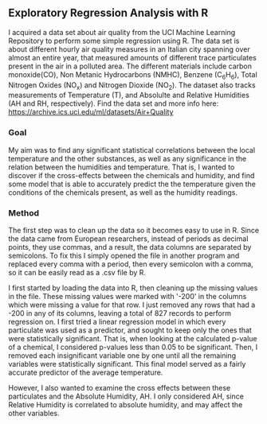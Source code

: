 ## Exploratory Regression Analysis with R
I acquired a data set about air quality from the UCI Machine Learning Repository to perform some simple regression using R. The data set is about different hourly air quality measures in an Italian city spanning over almost an entire year, that measured amounts of different trace particulates present in the air in a polluted area. The different materials include carbon monoxide(CO), Non Metanic Hydrocarbons (NMHC), Benzene (C<sub>6</sub>H<sub>6</sub>), Total Nitrogen Oxides (NO<sub>x</sub>) and Nitrogen Dioxide (NO<sub>2</sub>). The dataset also tracks measurements of Temperature (T), and Absolulte and Relative Humidities (AH and RH, respectively). Find the data set and more info here: https://archive.ics.uci.edu/ml/datasets/Air+Quality

### Goal
My aim was to find any significant statistical correlations between the local temperature and the other substances, as well as any significance in the relation between the humidities and temperature. That is, I wanted to discover if the cross-effects between the chemicals and humidity, and find some model that is able to accurately predict the the temperature given the conditions of the chemicals present, as well as the humidity readings.

### Method
The first step was to clean up the data so it becomes easy to use in R. Since the data came from European researchers, instead of periods as decimal points, they use commas, and a result, the data columns are separated by semicolons. To fix this I simply opened the file in another program and replaced every comma with a period, then every semicolon with a comma, so it can be easily read as a .csv file by R. 

I first started by loading the data into R, then cleaning up the missing values in the file. These missing values were marked with '-200' in the columns which were missing a value for that row. I just removed any rows that had a -200 in any of its columns, leaving a total of 827 records to perform regression on. I first tried a linear regression model in which every particulate was used as a predictor, and sought to keep only the ones that were statistically significant. That is, when looking at the calculated p-value of a chemical, I considered p-values less than 0.05 to be significant. Then, I removed each insignificant variable one by one until all the remaining variables were statistically significant. This final model served as a fairly accurate predictor of the average temperature.

However, I also wanted to examine the cross effects between these particulates and the Absolute Humidity, AH. I only considered AH, since Relative Humidity is correlated to absolute humidity, and may affect the other variables.
